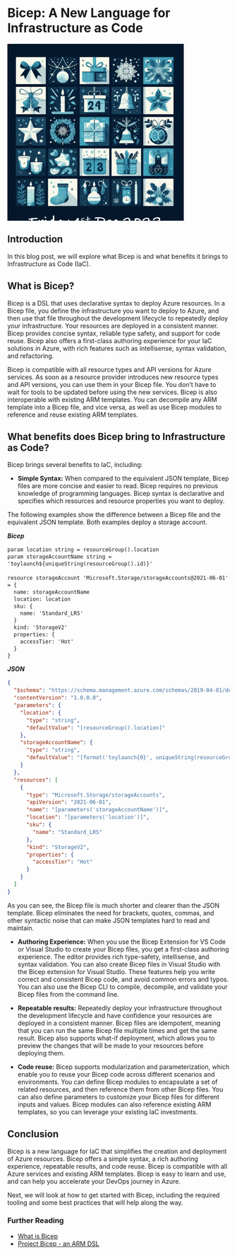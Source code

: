 # Bicep: A New Language for Infrastructure as Code

<div style="width: 400px; height: 400px; overflow: hidden;">
  <img src="./.images/1st.png" alt="Bicep Advent Calendar" style="clip: rect(0px,60px,200px,0px);">
</div>

## Introduction

In this blog post, we will explore what Bicep is and what benefits it brings to Infrastructure as Code (IaC).

## What is Bicep?

 Bicep is a DSL that uses declarative syntax to deploy Azure resources. In a Bicep file, you define the infrastructure you want to deploy to Azure, and then use that file throughout the development lifecycle to repeatedly deploy your infrastructure. Your resources are deployed in a consistent manner. Bicep provides concise syntax, reliable type safety, and support for code reuse. Bicep also offers a first-class authoring experience for your IaC solutions in Azure, with rich features such as intellisense, syntax validation, and refactoring.

Bicep is compatible with all resource types and API versions for Azure services. As soon as a resource provider introduces new resource types and API versions, you can use them in your Bicep file. You don’t have to wait for tools to be updated before using the new services. Bicep is also interoperable with existing ARM templates. You can decompile any ARM template into a Bicep file, and vice versa, as well as use Bicep modules to reference and reuse existing ARM templates.

## What benefits does Bicep bring to Infrastructure as Code?

Bicep brings several benefits to IaC, including:

- **Simple Syntax:** When compared to the equivalent JSON template, Bicep files are more concise and easier to read. Bicep requires no previous knowledge of programming languages. Bicep syntax is declarative and specifies which resources and resource properties you want to deploy.

The following examples show the difference between a Bicep file and the equivalent JSON template. Both examples deploy a storage account.

***Bicep***

```Bicep
param location string = resourceGroup().location
param storageAccountName string = 'toylaunch${uniqueString(resourceGroup().id)}'

resource storageAccount 'Microsoft.Storage/storageAccounts@2021-06-01' = {
  name: storageAccountName
  location: location
  sku: {
    name: 'Standard_LRS'
  }
  kind: 'StorageV2'
  properties: {
    accessTier: 'Hot'
  }
}
```

***JSON***

```json
{
  "$schema": "https://schema.management.azure.com/schemas/2019-04-01/deploymentTemplate.json",
  "contentVersion": "1.0.0.0",
  "parameters": {
    "location": {
      "type": "string",
      "defaultValue": "[resourceGroup().location]"
    },
    "storageAccountName": {
      "type": "string",
      "defaultValue": "[format('toylaunch{0}', uniqueString(resourceGroup().id))]"
    }
  },
  "resources": [
    {
      "type": "Microsoft.Storage/storageAccounts",
      "apiVersion": "2021-06-01",
      "name": "[parameters('storageAccountName')]",
      "location": "[parameters('location')]",
      "sku": {
        "name": "Standard_LRS"
      },
      "kind": "StorageV2",
      "properties": {
        "accessTier": "Hot"
      }
    }
  ]
}
```

As you can see, the Bicep file is much shorter and clearer than the JSON template. Bicep eliminates the need for brackets, quotes, commas, and other syntactic noise that can make JSON templates hard to read and maintain.

- **Authoring Experience:** When you use the Bicep Extension for VS Code or Visual Studio to create your Bicep files, you get a first-class authoring experience. The editor provides rich type-safety, intellisense, and syntax validation. You can also create Bicep files in Visual Studio with the Bicep extension for Visual Studio. These features help you write correct and consistent Bicep code, and avoid common errors and typos. You can also use the Bicep CLI to compile, decompile, and validate your Bicep files from the command line.

- **Repeatable results:** Repeatedly deploy your infrastructure throughout the development lifecycle and have confidence your resources are deployed in a consistent manner. Bicep files are idempotent, meaning that you can run the same Bicep file multiple times and get the same result. Bicep also supports what-if deployment, which allows you to preview the changes that will be made to your resources before deploying them.

- **Code reuse:** Bicep supports modularization and parameterization, which enable you to reuse your Bicep code across different scenarios and environments. You can define Bicep modules to encapsulate a set of related resources, and then reference them from other Bicep files. You can also define parameters to customize your Bicep files for different inputs and values. Bicep modules can also reference existing ARM templates, so you can leverage your existing IaC investments.

## Conclusion

Bicep is a new language for IaC that simplifies the creation and deployment of Azure resources. Bicep offers a simple syntax, a rich authoring experience, repeatable results, and code reuse. Bicep is compatible with all Azure services and existing ARM templates. Bicep is easy to learn and use, and can help you accelerate your DevOps journey in Azure.

Next, we will look at how to get started with Bicep, including the required tooling and some best practices that will help along the way.

### Further Reading

- [What is Bicep](https://learn.microsoft.com/en-us/azure/azure-resource-manager/bicep/overview?tabs=bicep)
- [Project Bicep - an ARM DSL](https://github.com/Azure/bicep)
